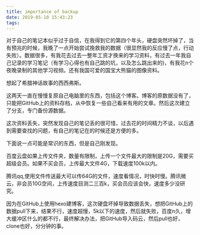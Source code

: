 ```yaml
---
title: importance of backup
date: 2019-05-10 15:43:23
tags:
---
```


对于自己的笔记本似乎过于自信，在我得到它的第四个年头，硬盘突然坏掉了，当有预兆的时候，我晚了一点开始尝试挽救我的数据（很显然我的反应慢了点，行动失败）。数据很多，有我花去过去一整年工资才换来的学习资料，有过去一年我自己记录的学习笔记（有学习心得也有自己跳的坑，以及怎么跳出来的)，有我花n个夜晚录制的其他学习视频。还有我国可爱的国宝大熊猫的图像资料。

想起了希腊神话故事的西西弗斯。

这两天一直在慢慢复原自己电脑里的东西，包括这个博客。博客的原数据没有了，只能把GitHub上的资料存档，从中恢复一些自己看来有用的文章。然后这次建立了分支，专门备份源数据。

这次资料丢失，突然发现自己的笔记丢的很可惜，过去花的时间精力不谈，以后遇到需要查找的问题，有自己的笔记在的时候还是方便的多。

下面说一点可能是常识的东西，但是自己刚发现。

百度云盘如果上传文件夹，数量有限制，上传一个文件最大的限制是20G，需要买超级会员。如果不买会员，上传最大文件4G，下载速度100k以内。

腾讯qq,使用文件传送最大可以传64G的文件，速度看情况，时快时慢。腾讯微云，非会员10G空间，上传速度目测二三百k，买会员应该会快，速度多少没研究。

因为在GitHub上使用hexo建博客，这次硬盘坏掉导致数据丢失，想把GitHub上的数据pull下来，结果不行，速度超慢，5k以下的速度，然后就失败，百度n久，增大缓冲区什么的都不行，最终解决办法，把GitHub导入码云，然后pull也好，clone也好，分分钟的事。